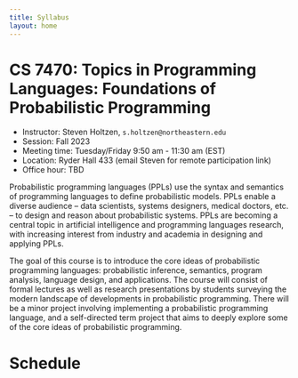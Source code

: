 ```yaml
---
title: Syllabus
layout: home
---
```


# CS 7470: Topics in Programming Languages: Foundations of Probabilistic Programming

* Instructor: Steven Holtzen, `s.holtzen@northeastern.edu`
* Session: Fall 2023
* Meeting time: Tuesday/Friday 9:50 am - 11:30 am (EST)
* Location: Ryder Hall 433 (email Steven for remote participation link)
* Office hour: TBD

Probabilistic programming languages (PPLs) use the syntax and semantics of
programming languages to define probabilistic models. PPLs enable a diverse
audience – data scientists, systems designers, medical doctors, etc. – to design
and reason about probabilistic systems. PPLs are becoming a central topic in
artificial intelligence and programming languages research, with increasing
interest from industry and academia in designing and applying PPLs.

The goal of this course is to introduce the core ideas of probabilistic
programming languages: probabilistic inference, semantics, program analysis,
language design, and applications. The course will consist of formal lectures as
well as research presentations by students surveying the modern landscape of
developments in probabilistic programming. There will be a minor project
involving implementing a probabilistic programming language, and a self-directed
term project that aims to deeply explore some of the core ideas of probabilistic
programming.

# Schedule

